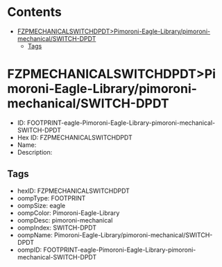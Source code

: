 



Contents
========

* [FZPMECHANICALSWITCHDPDT>Pimoroni-Eagle-Library/pimoroni-mechanical/SWITCH-DPDT](#fzpmechanicalswitchdpdtpimoroni-eagle-librarypimoroni-mechanicalswitch-dpdt)
	* [Tags](#tags)

# FZPMECHANICALSWITCHDPDT>Pimoroni-Eagle-Library/pimoroni-mechanical/SWITCH-DPDT

- ID: FOOTPRINT-eagle-Pimoroni-Eagle-Library-pimoroni-mechanical-SWITCH-DPDT
- Hex ID: FZPMECHANICALSWITCHDPDT
- Name: 
- Description: 

## Tags

- hexID: FZPMECHANICALSWITCHDPDT
- oompType: FOOTPRINT
- oompSize: eagle
- oompColor: Pimoroni-Eagle-Library
- oompDesc: pimoroni-mechanical
- oompIndex: SWITCH-DPDT
- oompName: Pimoroni-Eagle-Library/pimoroni-mechanical/SWITCH-DPDT
- oompID: FOOTPRINT-eagle-Pimoroni-Eagle-Library-pimoroni-mechanical-SWITCH-DPDT
